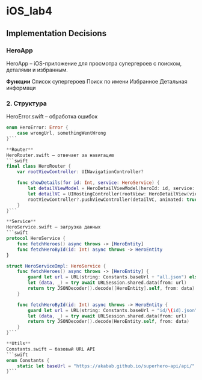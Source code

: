 # iOS_lab4
## Implementation Decisions

### HeroApp
HeroApp – iOS-приложение для просмотра супергероев с поиском, деталями и избранным.

 **Функции** 
 Список супергероев
 Поиск по имени
 Избранное
 Детальная информаци

### 2. Структура
HeroError.swift – обработка ошибок
```swift
enum HeroError: Error {
    case wrongUrl, somethingWentWrong
}```

**Router**
HeroRouter.swift – отвечает за навигацию
```swift
final class HeroRouter {
    var rootViewController: UINavigationController?

    func showDetails(for id: Int, service: HeroService) {
        let detailViewModel = HeroDetailViewModel(heroId: id, service: service)
        let detailVC = UIHostingController(rootView: HeroDetailView(viewModel: detailViewModel))
        rootViewController?.pushViewController(detailVC, animated: true)
    }
}```

**Service**
HeroService.swift – загрузка данных
```swift
protocol HeroService {
    func fetchHeroes() async throws -> [HeroEntity]
    func fetchHeroById(id: Int) async throws -> HeroEntity
}

struct HeroServiceImpl: HeroService {
    func fetchHeroes() async throws -> [HeroEntity] {
        guard let url = URL(string: Constants.baseUrl + "all.json") else { throw HeroError.wrongUrl }
        let (data, _) = try await URLSession.shared.data(from: url)
        return try JSONDecoder().decode([HeroEntity].self, from: data)
    }

    func fetchHeroById(id: Int) async throws -> HeroEntity {
        guard let url = URL(string: Constants.baseUrl + "id/\(id).json") else { throw HeroError.wrongUrl }
        let (data, _) = try await URLSession.shared.data(from: url)
        return try JSONDecoder().decode(HeroEntity.self, from: data)
    }
}```

**Utils**
Constants.swift – базовый URL API
```swift
enum Constants {
    static let baseUrl = "https://akabab.github.io/superhero-api/api/"
}```


